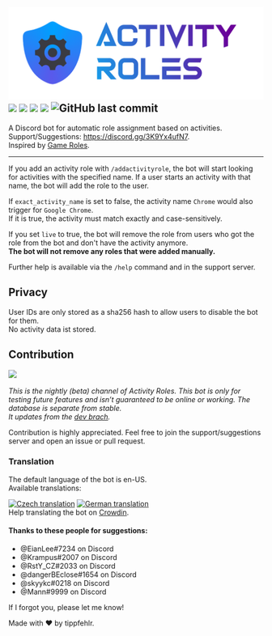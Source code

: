 ![](./img/header.png)
[![](https://img.shields.io/static/v1?style=for-the-badge&logo=discord&logoColor=FFF&label=&message=invite%20me&color=7289DA)](https://discord.com/api/oauth2/authorize?client_id=813130993640013874&permissions=8&scope=bot%20applications.commands)
[![](https://img.shields.io/discord/958393035543175258?label=support&logo=DISCORD&style=for-the-badge)](https://discord.gg/3K9Yx4ufN7)
[![](https://img.shields.io/github/license/tippf3hlr/activity-roles?style=for-the-badge)](./LICENSE)
![](https://img.shields.io/github/package-json/v/tippf3hlr/activity-roles?style=for-the-badge)
![GitHub last commit](https://img.shields.io/github/last-commit/tippf3hlr/activity-roles?style=for-the-badge) 
---
A Discord bot for automatic role assignment based on activities.  
Support/Suggestions: https://discord.gg/3K9Yx4ufN7.  
Inspired by [Game Roles](https://top.gg/bot/511010215290863636).

---
If you add an activity role with `/addactivityrole`, the bot will start looking for activities with the specified name. If a user starts an activity with that name, the bot will add the role to the user.

If `exact_activity_name` is set to false, the activity name `Chrome` would also trigger for `Google Chrome`.  
If it is true, the activity must match exactly and case-sensitively.

If you set `live` to true, the bot will remove the role from users who got the role from the bot and don't have the activity anymore.  
**The bot will not remove any roles that were added manually.**

Further help is available via the `/help` command and in the support server.

## Privacy

User IDs are only stored as a sha256 hash to allow users to disable the bot for them.  
No activity data ist stored.



## Contribution
[![](https://img.shields.io/static/v1?style=for-the-badge&logo=discord&logoColor=FFF&label=&message=Activity%20Roles%20Nightly&color=bc0058)](https://discord.com/api/oauth2/authorize?client_id=1052651430462357625&permissions=8&scope=bot%20applications.commands)

*This is the nightly (beta) channel of Activity Roles.
This bot is only for testing future features and isn’t guaranteed to be online or working.
The database is separate from stable.  
It updates from the [dev brach](https://github.com/tippf3hlr/activity-roles/tree/dev).*

Contribution is highly appreciated. Feel free to join the support/suggestions server and open an issue or pull request.
### Translation

The default language of the bot is en-US.  
Available translations:

[![Czech translation](https://img.shields.io/badge/dynamic/json?color=blue&label=Czech&style=for-the-badge&logo=crowdin&query=%24.progress.0.data.translationProgress&url=https%3A%2F%2Fbadges.awesome-crowdin.com%2Fstats-15099081-554085.json)](https://crowdin.com/project/activity-roles/cs)
[![German translation](https://img.shields.io/badge/dynamic/json?color=blue&label=German&style=for-the-badge&logo=crowdin&query=%24.progress.1.data.translationProgress&url=https%3A%2F%2Fbadges.awesome-crowdin.com%2Fstats-15099081-554085.json)](https://crowdin.com/project/activity-roles/de)  
Help translating the bot on [Crowdin](https://crowdin.com/project/activity-roles).

#### Thanks to these people for suggestions:

 - @EianLee#7234 on Discord
 - @Krampus#2007 on Discord
 - @RstY_CZ#2033 on Discord
 - @dangerBEclose#1654 on Discord
 - @skyykc#0218 on Discord
 - @Mann#9999 on Discord

If I forgot you, please let me know!


Made with ❤️ by tippfehlr.
